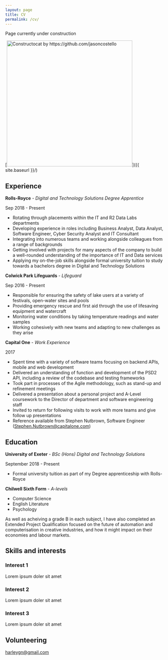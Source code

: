 ```yaml
---
layout: page
title: CV
permalink: /cv/
---
```

Page currently under construction

[<img src="{{ site.baseurl }}/images/404.jpg" alt="Constructocat by https://github.com/jasoncostello" style="width: 400px;"/>]({{ site.baseurl }}/)

## Experience

**Rolls-Royce** - *Digital and Technology Solutions Degree Apprentice*

Sep 2018 - Present

- Rotating through placements within the IT and R2 Data Labs departments
- Developing experience in roles including Business Analyst, Data Analyst, Software Engineer, Cyber Security Analyst and IT Consultant
- Integrating into numerous teams and working alongside colleagues from a range of backgrounds
- Getting involved with projects for many aspects of the company to build a well-rounded understanding of the importance of IT and Data services
- Applying my on-the-job skills alongside formal university tuition to study towards a bachelors degree in Digital and Technology Solutions

**Colwick Park Lifeguards** - *Lifeguard*

Sep 2016 - Present

- Responsible for ensuring the safety of lake users at a variety of festivals, open-water sites and pools
- Providing emergency rescue and first aid through the use of lifesaving equipment and watercraft
- Monitoring water conditions by taking temperature readings and water samples
- Working cohesively with new teams and adapting to new challenges as they arise

**Capital One** - *Work Experience*

2017

- Spent time with a variety of software teams focusing on backend APIs, mobile and web development
- Delivered an understanding of function and development of the PSD2 API, including a review of the codebase and testing frameworks
- Took part in processes of the Agile methodology, such as stand-up and refinement meetings
- Delivered a presentation about a personal project and A-Level coursework to the Director of department and software engineering staff
- Invited to return for following visits to work with more teams and give follow up presentations
- Reference available from Stephen Nutbrown, Software Engineer ([Stephen.Nutbrown@capitalone.com](mailto:Stephen.Nutbrown@capitalone.com))

## Education

**University of Exeter** - *BSc (Hons) Digital and Technology Solutions*

September 2018 - Present

- Formal university tuition as part of my Degree apprenticeship with Rolls-Royce

**Chilwell Sixth Form** - *A-levels*

- Computer Science
- English Literature
- Psychology

As well as acheiving a grade B in each subject, I have also completed an Extended Project Qualification focused on the future of automation and computerisation in creative industries, and how it might impact on their economies and labour markets.

## Skills and interests

### Interest 1

Lorem ipsum doler sit amet

### Interest 2

Lorem ipsum doler sit amet

### Interest 3

Lorem ipsum doler sit amet

## Volunteering

[harleygn@gmail.com](mailto:harleygn@gmail.com)
